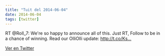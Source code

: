 ```yaml
---
title: "Tuit del 2014-06-04"
date: 2014-06-04
tags: [twitter]
---
```


RT @Roll_7: We're so happy to announce all of this. Just RT, Follow to be in a chance of winning.  Read our OlliOlli update: http://t.co/Ks…



[Ver en Twitter](https://twitter.com/i/web/status/474082998787514368)
